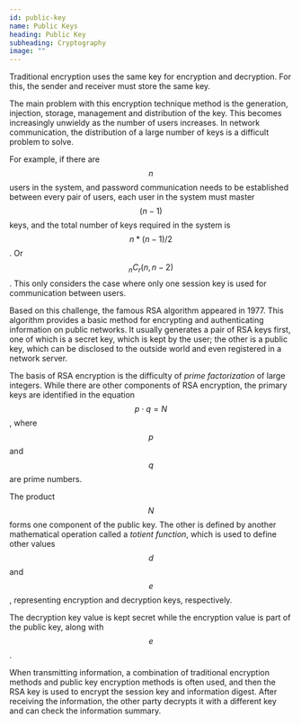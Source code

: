 ```yaml
---
id: public-key
name: Public Keys
heading: Public Key
subheading: Cryptography
image: ""
---
```


Traditional encryption uses the same key for encryption and decryption. For this, the sender and receiver must store the same key.

The main problem with this encryption technique method is the generation, injection, storage, management and distribution of the key. This becomes increasingly unwieldy as the number of users increases. In network communication, the distribution of a large number of keys is a difficult problem to solve.

For example, if there are $$ n $$ users in the system, and password communication needs to be established between every pair of users, each user in the system must master $$ (n-1) $$ keys, and the total number of keys required in the system is $$ n * (n-1)/2 $$. Or $$ _nC_r(n, n-2) $$. This only considers the case where only one session key is used for communication between users.

Based on this challenge, the famous RSA algorithm appeared in 1977. This algorithm provides a basic method for encrypting and authenticating information on public networks. It usually generates a pair of RSA keys first, one of which is a secret key, which is kept by the user; the other is a public key, which can be disclosed to the outside world and even registered in a network server.

The basis of RSA encryption is the difficulty of _prime factorization_ of large integers. While there are other components of RSA encryption, the primary keys are identified in the equation $$ p \cdot q = N $$, where $$ p $$ and $$ q $$ are prime numbers.

The product $$ N $$ forms one component of the public key. The other is defined by another mathematical operation called a _totient function_, which is used to define other values $$ d $$ and $$ e $$, representing encryption and decryption keys, respectively.

The decryption key value is kept secret while the encryption value is part of the public key, along with $$ e $$.

When transmitting information, a combination of traditional encryption methods and public key encryption methods is often used, and then the RSA key is used to encrypt the session key and information digest. After receiving the information, the other party decrypts it with a different key and can check the information summary.

